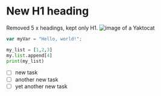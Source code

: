 # New H1 heading

Removed 5 x headings, kept only H1.
![image of a Yaktocat](https://octodex.github.com/images/yaktocat.png)

``` javascript
var myVar = "Hello, world!";
```

```python
my_list = [1,2,3]
my.list.append[4]
print(my_list)
```
- [ ] new task
- [ ] another new task
- [ ] yet another new task
